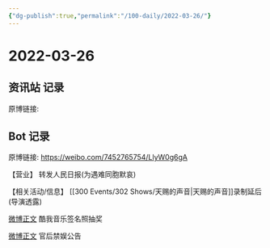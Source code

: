 ```yaml
---
{"dg-publish":true,"permalink":"/100-daily/2022-03-26/"}
---
```



# 2022-03-26

## 资讯站 记录

原博链接:

## Bot 记录

原博链接: https://weibo.com/7452765754/LlyW0g6gA

【营业】
[](https://weibo.com/detail/4751398270929903) 转发人民日报(为遇难同胞默哀)

【相关活动/信息】
[](https://weibo.com/detail/4751339055747694) [[300 Events/302 Shows/天赐的声音\|天赐的声音]]录制延后(导演透露)

[微博正文](https://weibo.com/detail/4751071412750577) 酷我音乐签名照抽奖

[微博正文](https://weibo.com/detail/4751418391529377) 官后禁娱公告
